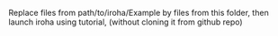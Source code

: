 Replace files from path/to/iroha/Example by files from this folder, then launch iroha using tutorial, (without cloning it from github repo)
